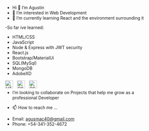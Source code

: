 - Hi 👋 I’m Agustin
- 👀 I’m interested in Web Development
- 🌱 I’m currently learning React and the environment surrounding it
 
-So far ive learned:

* HTML/CSS
* JavaScript 
* Node & Express with JWT security
* React.js
* Bootstrap/MaterialUi
* SQL(MySql)
* MongoDB
* AdobeXD

<img align="left" alt="HTML5" width="26px" src="https://cdn.jsdelivr.net/gh/devicons/devicon/icons/html5/html5-original.svg" style="padding-right:10px;" />
<img align="left" alt="CSS3" width="26px" src="https://cdn.jsdelivr.net/gh/devicons/devicon/icons/css3/css3-original.svg" style="padding-right:10px;" />
<img align="left" alt="CSS3" width="26px" src="https://icongr.am/devicon/express-original.svg?size=56&color=ffffff" style="padding-right:10px;" />

<br/>

- I’m looking to collaborate on Projects that help me grow as a professional Developer

- 📫 How to reach me ...
* Email: agusmac40@gmail.com
* Phone: +54-341-352-4672

<!---
Agusmac/Agusmac is a ✨ special ✨ repository because its `README.md` (this file) appears on your GitHub profile.
You can click the Preview link to take a look at your changes.
--->
